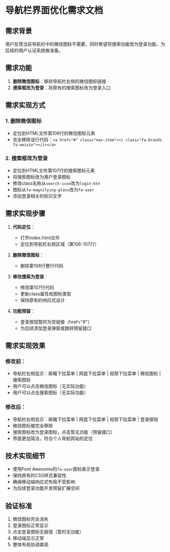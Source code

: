 # 导航栏界面优化需求文档

## 需求背景
用户反馈当前导航栏中的微信图标不需要，同时希望将搜索功能改为登录功能，为后续的用户认证系统做准备。

## 需求功能
1. **删除微信图标**：移除导航栏右侧的微信图标链接
2. **搜索框改为登录**：将原有的搜索图标改为登录入口

## 需求实现方式
### 1. 删除微信图标
- 定位到HTML文件第106行的微信图标元素
- 完全移除该行代码：`<a href="#" class="nav-item"><i class="fa-brands fa-weixin"></i></a>`

### 2. 搜索框改为登录
- 定位到HTML文件第107行的搜索图标元素
- 将搜索图标改为用户登录图标
- 修改class名称从`search-icon`改为`login-btn`
- 图标从`fa-magnifying-glass`改为`fa-user`
- 添加登录相关的标识文字

## 需求实现步骤
1. **代码定位**：
   - 打开index.html文件
   - 定位到导航栏右侧区域（第106-107行）

2. **删除微信图标**：
   - 删除第106行整行代码

3. **修改搜索为登录**：
   - 修改第107行代码
   - 更新class属性和图标类型
   - 保持原有的响应式设计

4. **功能预留**：
   - 登录按钮暂时为空链接（href="#"）
   - 为后续添加登录弹窗或跳转预留接口

## 需求实现效果
### 修改前：
- 导航栏右侧显示：邮箱下拉菜单 | 网盘下拉菜单 | 视频下拉菜单 | 微信图标 | 搜索图标
- 用户可以点击微信图标（无实际功能）
- 用户可以点击搜索图标（无实际功能）

### 修改后：
- 导航栏右侧显示：邮箱下拉菜单 | 网盘下拉菜单 | 视频下拉菜单 | 登录按钮
- 微信图标被完全移除
- 搜索图标改为登录图标，点击暂无功能（预留接口）
- 界面更加简洁，符合个人导航网站的定位

## 技术实现细节
- 使用Font Awesome的`fa-user`图标表示登录
- 保持原有的CSS样式兼容性
- 确保移动端响应式布局不受影响
- 为后续登录功能开发预留扩展空间

## 验证标准
1. 微信图标完全消失
2. 登录图标正常显示
3. 点击登录图标无报错（暂时无功能）
4. 移动端显示正常
5. 整体布局协调美观
